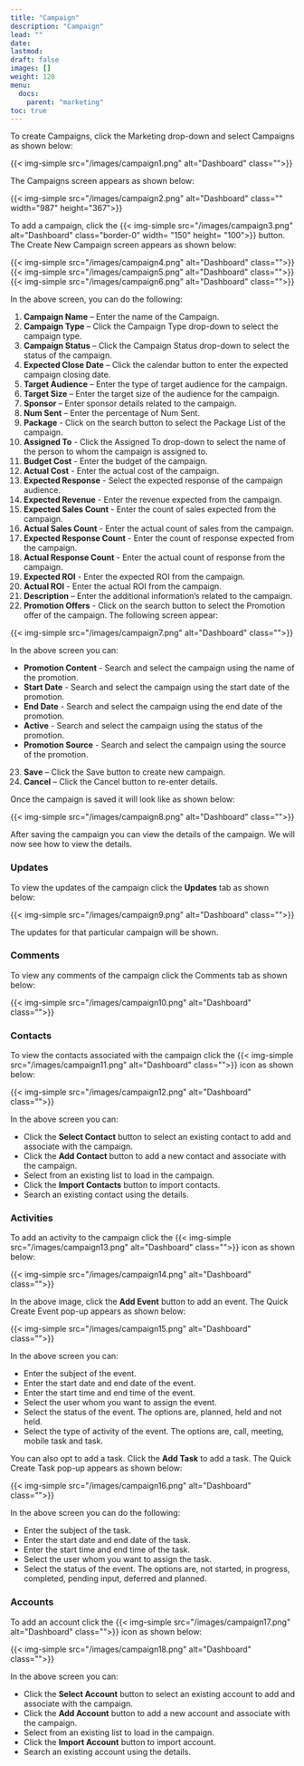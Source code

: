```yaml
---
title: "Campaign"
description: "Campaign"
lead: ""
date:
lastmod:
draft: false
images: []
weight: 120
menu:
  docs:
    parent: "marketing"
toc: true
---
```


To create Campaigns, click the Marketing drop-down and select Campaigns as shown below:

{{< img-simple src="/images/campaign1.png"  alt="Dashboard" class="">}}

The Campaigns screen appears as shown below:

{{< img-simple src="/images/campaign2.png"  alt="Dashboard" class="" width="987" height="367">}}

To add a campaign, click the {{< img-simple src="/images/campaign3.png"  alt="Dashboard" class="border-0" width= "150" height= "100">}} button. The Create New Campaign screen appears as shown below:

{{< img-simple src="/images/campaign4.png"  alt="Dashboard" class="">}}
{{< img-simple src="/images/campaign5.png"  alt="Dashboard" class="">}}
{{< img-simple src="/images/campaign6.png"  alt="Dashboard" class="">}}

In the above screen, you can do the following:

1.	**Campaign Name** – Enter the name of the Campaign.
2.	**Campaign Type** – Click the Campaign Type drop-down to select the campaign type.
3.	**Campaign Status** – Click the Campaign Status drop-down to select the status of the campaign.
4.	**Expected Close Date** – Click the calendar button to enter the expected campaign closing date.
5.	**Target Audience** – Enter the type of target audience for the campaign.
6.	**Target Size** – Enter the target size of the audience for the campaign.
7.	**Sponsor** – Enter sponsor details related to the campaign.
8.	**Num Sent** – Enter the percentage of Num Sent.
9.	**Package** - Click on the search button to select the Package List of the campaign.
10.	**Assigned To** - Click the Assigned To drop-down to select the name of the person to whom the campaign is assigned to.
11. **Budget Cost** - Enter the budget of the campaign.
12. **Actual Cost** - Enter the actual cost of the campaign.
13. **Expected Response** - Select the expected response of the campaign audience.
14. **Expected Revenue** - Enter the revenue expected from the campaign.
15. **Expected Sales Count** - Enter the count of sales expected from the campaign.
16. **Actual Sales Count** - Enter the actual count of sales from the campaign.
17. **Expected Response Count** -  Enter the count of response expected from the campaign.
18. **Actual Response Count** - Enter the actual count of response from the campaign.
19. **Expected ROI** - Enter the expected ROI from the campaign.
20. **Actual ROI** - Enter the actual ROI from the campaign.
21. **Description** – Enter the additional information’s related to the campaign.
22. **Promotion Offers** - Click on the search button to select the Promotion offer of the campaign. The following screen appear:

{{< img-simple src="/images/campaign7.png"  alt="Dashboard" class="">}}

In the above screen you can:
* **Promotion Content** - Search and select the campaign using the name of the promotion.
* **Start Date** - Search and select the campaign using the start date of the promotion.
* **End Date** - Search and select the campaign using the end date of the promotion.
* **Active** - Search and select the campaign using the status of the promotion.
* **Promotion Source** - Search and select the campaign using the source of the promotion.
23. **Save** – Click the Save button to create new campaign.
24.	**Cancel** – Click the Cancel button to re-enter details.

Once the campaign is saved it will look like as shown below:

{{< img-simple src="/images/campaign8.png"  alt="Dashboard" class="">}}

After saving the campaign you can view the details of the campaign. We will now see how to view the details.

### Updates

To view the updates of the campaign click the **Updates** tab as shown below:

{{< img-simple src="/images/campaign9.png"  alt="Dashboard" class="">}}

The updates for that particular campaign will be shown.

### Comments

To view any comments of the campaign click the Comments tab as shown below:

{{< img-simple src="/images/campaign10.png"  alt="Dashboard" class="">}}

### Contacts

To view the contacts associated with the campaign click the {{< img-simple src="/images/campaign11.png"  alt="Dashboard" class="">}} icon as shown below:

{{< img-simple src="/images/campaign12.png"  alt="Dashboard" class="">}}

In the above screen you can:

* Click the **Select Contact** button to select an existing contact to add and associate with the campaign.
* Click the **Add Contact** button to add a new contact and associate with the campaign.
* Select from an existing list to load in the campaign.
* Click the **Import Contacts** button to import contacts.
* Search an existing contact using the details.

### Activities

To add an activity to the campaign click the {{< img-simple src="/images/campaign13.png"  alt="Dashboard" class="">}} icon as shown below:

{{< img-simple src="/images/campaign14.png"  alt="Dashboard" class="">}}

In the above image, click the **Add Event** button to add an event. The Quick Create Event pop-up appears as shown below:

{{< img-simple src="/images/campaign15.png"  alt="Dashboard" class="">}}

In the above screen you can:

* Enter the subject of the event.
* Enter the start date and end date of the event.
* Enter the start time and end time of the event.
* Select the user whom you want to assign the event.
* Select the status of the event. The options are, planned, held and not held.
* Select the type of activity of the event. The options are, call, meeting, mobile task and task.

You can also opt to add a task. Click the **Add Task** to add a task. The Quick Create Task pop-up appears as shown below:

{{< img-simple src="/images/campaign16.png"  alt="Dashboard" class="">}}

In the above screen you can do the following:

* Enter the subject of the task.
* Enter the start date and end date of the task.
* Enter the start time and end time of the task.
* Select the user whom you want to assign the task.
* Select the status of the event. The options are, not started, in progress, completed,  pending input, deferred and planned.

### Accounts

To add an account click the {{< img-simple src="/images/campaign17.png"  alt="Dashboard" class="">}} icon as shown below:

{{< img-simple src="/images/campaign18.png"  alt="Dashboard" class="">}}

In the above screen you can:

* Click the **Select Account** button to select an existing account to add and associate with the campaign.
* Click the **Add Account** button to add a new account and associate with the campaign.
* Select from an existing list to load in the campaign.
* Click the **Import Account** button to import account.
* Search an existing account using the details.
